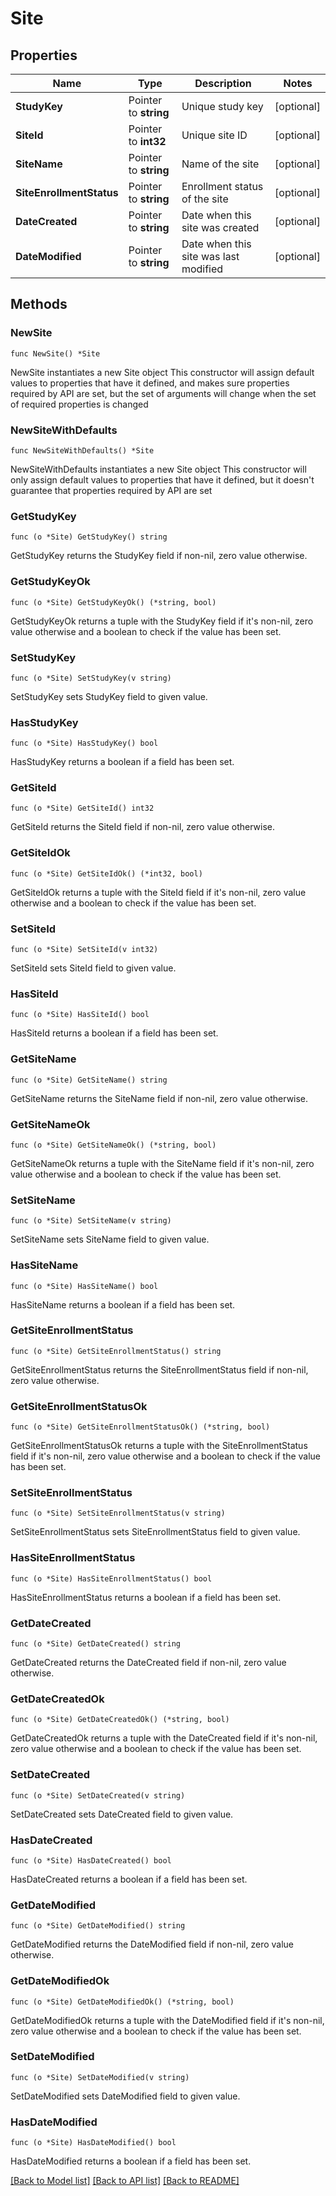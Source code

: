 # Site

## Properties

Name | Type | Description | Notes
------------ | ------------- | ------------- | -------------
**StudyKey** | Pointer to **string** | Unique study key | [optional] 
**SiteId** | Pointer to **int32** | Unique site ID | [optional] 
**SiteName** | Pointer to **string** | Name of the site | [optional] 
**SiteEnrollmentStatus** | Pointer to **string** | Enrollment status of the site | [optional] 
**DateCreated** | Pointer to **string** | Date when this site was created | [optional] 
**DateModified** | Pointer to **string** | Date when this site was last modified | [optional] 

## Methods

### NewSite

`func NewSite() *Site`

NewSite instantiates a new Site object
This constructor will assign default values to properties that have it defined,
and makes sure properties required by API are set, but the set of arguments
will change when the set of required properties is changed

### NewSiteWithDefaults

`func NewSiteWithDefaults() *Site`

NewSiteWithDefaults instantiates a new Site object
This constructor will only assign default values to properties that have it defined,
but it doesn't guarantee that properties required by API are set

### GetStudyKey

`func (o *Site) GetStudyKey() string`

GetStudyKey returns the StudyKey field if non-nil, zero value otherwise.

### GetStudyKeyOk

`func (o *Site) GetStudyKeyOk() (*string, bool)`

GetStudyKeyOk returns a tuple with the StudyKey field if it's non-nil, zero value otherwise
and a boolean to check if the value has been set.

### SetStudyKey

`func (o *Site) SetStudyKey(v string)`

SetStudyKey sets StudyKey field to given value.

### HasStudyKey

`func (o *Site) HasStudyKey() bool`

HasStudyKey returns a boolean if a field has been set.

### GetSiteId

`func (o *Site) GetSiteId() int32`

GetSiteId returns the SiteId field if non-nil, zero value otherwise.

### GetSiteIdOk

`func (o *Site) GetSiteIdOk() (*int32, bool)`

GetSiteIdOk returns a tuple with the SiteId field if it's non-nil, zero value otherwise
and a boolean to check if the value has been set.

### SetSiteId

`func (o *Site) SetSiteId(v int32)`

SetSiteId sets SiteId field to given value.

### HasSiteId

`func (o *Site) HasSiteId() bool`

HasSiteId returns a boolean if a field has been set.

### GetSiteName

`func (o *Site) GetSiteName() string`

GetSiteName returns the SiteName field if non-nil, zero value otherwise.

### GetSiteNameOk

`func (o *Site) GetSiteNameOk() (*string, bool)`

GetSiteNameOk returns a tuple with the SiteName field if it's non-nil, zero value otherwise
and a boolean to check if the value has been set.

### SetSiteName

`func (o *Site) SetSiteName(v string)`

SetSiteName sets SiteName field to given value.

### HasSiteName

`func (o *Site) HasSiteName() bool`

HasSiteName returns a boolean if a field has been set.

### GetSiteEnrollmentStatus

`func (o *Site) GetSiteEnrollmentStatus() string`

GetSiteEnrollmentStatus returns the SiteEnrollmentStatus field if non-nil, zero value otherwise.

### GetSiteEnrollmentStatusOk

`func (o *Site) GetSiteEnrollmentStatusOk() (*string, bool)`

GetSiteEnrollmentStatusOk returns a tuple with the SiteEnrollmentStatus field if it's non-nil, zero value otherwise
and a boolean to check if the value has been set.

### SetSiteEnrollmentStatus

`func (o *Site) SetSiteEnrollmentStatus(v string)`

SetSiteEnrollmentStatus sets SiteEnrollmentStatus field to given value.

### HasSiteEnrollmentStatus

`func (o *Site) HasSiteEnrollmentStatus() bool`

HasSiteEnrollmentStatus returns a boolean if a field has been set.

### GetDateCreated

`func (o *Site) GetDateCreated() string`

GetDateCreated returns the DateCreated field if non-nil, zero value otherwise.

### GetDateCreatedOk

`func (o *Site) GetDateCreatedOk() (*string, bool)`

GetDateCreatedOk returns a tuple with the DateCreated field if it's non-nil, zero value otherwise
and a boolean to check if the value has been set.

### SetDateCreated

`func (o *Site) SetDateCreated(v string)`

SetDateCreated sets DateCreated field to given value.

### HasDateCreated

`func (o *Site) HasDateCreated() bool`

HasDateCreated returns a boolean if a field has been set.

### GetDateModified

`func (o *Site) GetDateModified() string`

GetDateModified returns the DateModified field if non-nil, zero value otherwise.

### GetDateModifiedOk

`func (o *Site) GetDateModifiedOk() (*string, bool)`

GetDateModifiedOk returns a tuple with the DateModified field if it's non-nil, zero value otherwise
and a boolean to check if the value has been set.

### SetDateModified

`func (o *Site) SetDateModified(v string)`

SetDateModified sets DateModified field to given value.

### HasDateModified

`func (o *Site) HasDateModified() bool`

HasDateModified returns a boolean if a field has been set.


[[Back to Model list]](../README.md#documentation-for-models) [[Back to API list]](../README.md#documentation-for-api-endpoints) [[Back to README]](../README.md)


